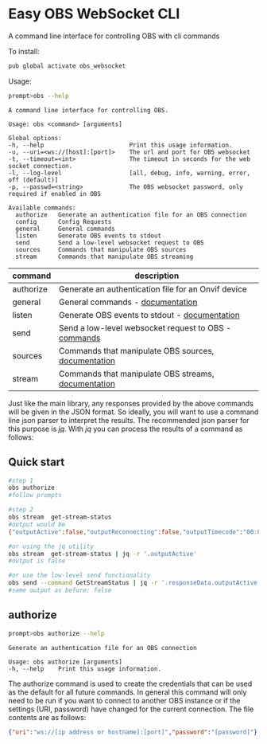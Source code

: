# Easy OBS WebSocket CLI

A command line interface for controlling OBS with cli commands

To install:

```sh
pub global activate obs_websocket
```

Usage:

```sh
prompt>obs --help
```
```text
A command line interface for controlling OBS.

Usage: obs <command> [arguments]

Global options:
-h, --help                        Print this usage information.
-u, --uri=<ws://[host]:[port]>    The url and port for OBS websocket
-t, --timeout=<int>               The timeout in seconds for the web socket connection.
-l, --log-level                   [all, debug, info, warning, error, off (default)]
-p, --passwd=<string>             The OBS websocket password, only required if enabled in OBS

Available commands:
  authorize   Generate an authentication file for an OBS connection
  config      Config Requests
  general     General commands
  listen      Generate OBS events to stdout
  send        Send a low-level websocket request to OBS
  sources     Commands that manipulate OBS sources
  stream      Commands that manipulate OBS streaming
```

| command | description |
| --- | --- |
| authorize | Generate an authentication file for an Onvif device |
| general | General commands - [documentation](https://github.com/obsproject/obs-websocket/blob/master/docs/generated/protocol.md#general-requests) |
| listen | Generate OBS events to stdout - [documentation](https://github.com/obsproject/obs-websocket/blob/master/docs/generated/protocol.md#events-table-of-contents) |
| send | Send a low-level websocket request to OBS - [commands](https://github.com/obsproject/obs-websocket/blob/master/docs/generated/protocol.md#requests-table-of-contents) |
| sources | Commands that manipulate OBS sources, [documentation](https://github.com/obsproject/obs-websocket/blob/master/docs/generated/protocol.md#sources-requests) |
| stream | Commands that manipulate OBS streams, [documentation](https://github.com/obsproject/obs-websocket/blob/master/docs/generated/protocol.md#stream-requests) |

Just like the main library, any responses provided by the above commands will be given in the JSON format.  So ideally, you will want to use a command line json parser to interpret the results.  The recommended json parser for this purpose is [_jq_](https://stedolan.github.io/jq/).  With _jq_ you can process the results of a command as follows:

## Quick start

```sh
#step 1
obs authorize
#follow prompts

#step 2
obs stream  get-stream-status
#output would be
{"outputActive":false,"outputReconnecting":false,"outputTimecode":"00:00:00.000","outputDuration":0,"outputCongestion":0.0,"outputBytes":0,"outputSkippedFrames":0,"outputTotalFrames":0}

#or using the jq utility
obs stream  get-stream-status | jq -r '.outputActive'
#output is false

#or use the low-level send functionality
obs send --command GetStreamStatus | jq -r '.responseData.outputActive'
#same output as before: false
```

## authorize

```sh
prompt>obs authorize --help
```

```text
Generate an authentication file for an OBS connection

Usage: obs authorize [arguments]
-h, --help    Print this usage information.
```

The authorize command is used to create the credentials that can be used as the default for all future commands.  In general this command will only need to be run if you want to connect to another OBS instance or if the settings (URI, password) have changed for the current connection.  The file contents are as follows:

```json
{"uri":"ws://[ip address or hostname]:[port]","password":"[password]"}
```